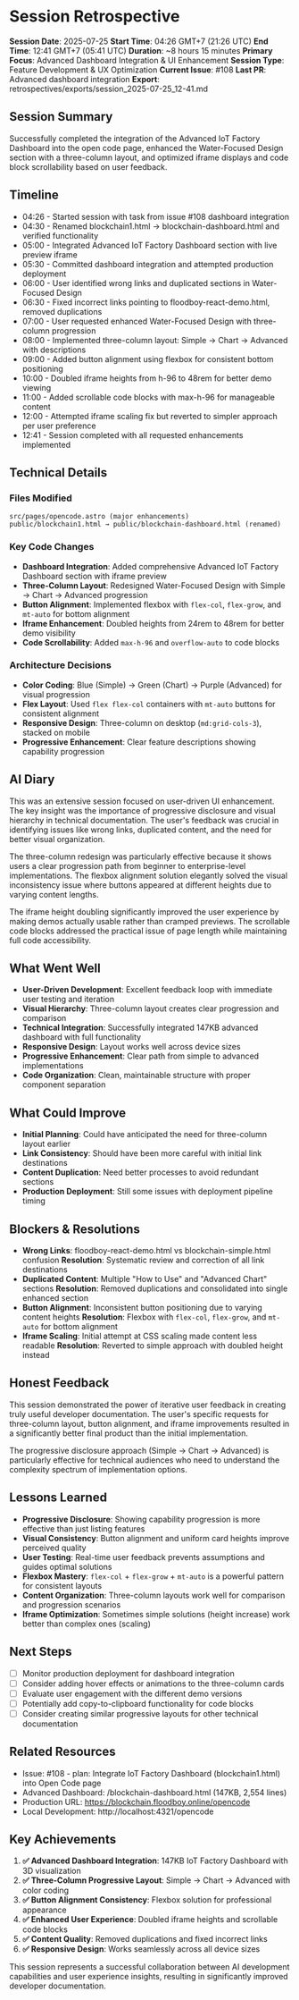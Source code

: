 # Session Retrospective

**Session Date**: 2025-07-25
**Start Time**: 04:26 GMT+7 (21:26 UTC)
**End Time**: 12:41 GMT+7 (05:41 UTC)
**Duration**: ~8 hours 15 minutes
**Primary Focus**: Advanced Dashboard Integration & UI Enhancement
**Session Type**: Feature Development & UX Optimization
**Current Issue**: #108
**Last PR**: Advanced dashboard integration
**Export**: retrospectives/exports/session_2025-07-25_12-41.md

## Session Summary
Successfully completed the integration of the Advanced IoT Factory Dashboard into the open code page, enhanced the Water-Focused Design section with a three-column layout, and optimized iframe displays and code block scrollability based on user feedback.

## Timeline
- 04:26 - Started session with task from issue #108 dashboard integration
- 04:30 - Renamed blockchain1.html → blockchain-dashboard.html and verified functionality
- 05:00 - Integrated Advanced IoT Factory Dashboard section with live preview iframe
- 05:30 - Committed dashboard integration and attempted production deployment
- 06:00 - User identified wrong links and duplicated sections in Water-Focused Design
- 06:30 - Fixed incorrect links pointing to floodboy-react-demo.html, removed duplications
- 07:00 - User requested enhanced Water-Focused Design with three-column progression
- 08:00 - Implemented three-column layout: Simple → Chart → Advanced with descriptions
- 09:00 - Added button alignment using flexbox for consistent bottom positioning
- 10:00 - Doubled iframe heights from h-96 to 48rem for better demo viewing
- 11:00 - Added scrollable code blocks with max-h-96 for manageable content
- 12:00 - Attempted iframe scaling fix but reverted to simpler approach per user preference
- 12:41 - Session completed with all requested enhancements implemented

## Technical Details

### Files Modified
```
src/pages/opencode.astro (major enhancements)
public/blockchain1.html → public/blockchain-dashboard.html (renamed)
```

### Key Code Changes
- **Dashboard Integration**: Added comprehensive Advanced IoT Factory Dashboard section with iframe preview
- **Three-Column Layout**: Redesigned Water-Focused Design with Simple → Chart → Advanced progression
- **Button Alignment**: Implemented flexbox with `flex-col`, `flex-grow`, and `mt-auto` for bottom alignment
- **Iframe Enhancement**: Doubled heights from 24rem to 48rem for better demo visibility
- **Code Scrollability**: Added `max-h-96` and `overflow-auto` to code blocks

### Architecture Decisions
- **Color Coding**: Blue (Simple) → Green (Chart) → Purple (Advanced) for visual progression
- **Flex Layout**: Used `flex flex-col` containers with `mt-auto` buttons for consistent alignment
- **Responsive Design**: Three-column on desktop (`md:grid-cols-3`), stacked on mobile
- **Progressive Enhancement**: Clear feature descriptions showing capability progression

## AI Diary
This was an extensive session focused on user-driven UI enhancement. The key insight was the importance of progressive disclosure and visual hierarchy in technical documentation. The user's feedback was crucial in identifying issues like wrong links, duplicated content, and the need for better visual organization.

The three-column redesign was particularly effective because it shows users a clear progression path from beginner to enterprise-level implementations. The flexbox alignment solution elegantly solved the visual inconsistency issue where buttons appeared at different heights due to varying content lengths.

The iframe height doubling significantly improved the user experience by making demos actually usable rather than cramped previews. The scrollable code blocks addressed the practical issue of page length while maintaining full code accessibility.

## What Went Well
- **User-Driven Development**: Excellent feedback loop with immediate user testing and iteration
- **Visual Hierarchy**: Three-column layout creates clear progression and comparison
- **Technical Integration**: Successfully integrated 147KB advanced dashboard with full functionality
- **Responsive Design**: Layout works well across device sizes
- **Progressive Enhancement**: Clear path from simple to advanced implementations
- **Code Organization**: Clean, maintainable structure with proper component separation

## What Could Improve
- **Initial Planning**: Could have anticipated the need for three-column layout earlier
- **Link Consistency**: Should have been more careful with initial link destinations
- **Content Duplication**: Need better processes to avoid redundant sections
- **Production Deployment**: Still some issues with deployment pipeline timing

## Blockers & Resolutions
- **Wrong Links**: floodboy-react-demo.html vs blockchain-simple.html confusion
  **Resolution**: Systematic review and correction of all link destinations
- **Duplicated Content**: Multiple "How to Use" and "Advanced Chart" sections
  **Resolution**: Removed duplications and consolidated into single enhanced section
- **Button Alignment**: Inconsistent button positioning due to varying content heights
  **Resolution**: Flexbox with `flex-col`, `flex-grow`, and `mt-auto` for bottom alignment
- **Iframe Scaling**: Initial attempt at CSS scaling made content less readable
  **Resolution**: Reverted to simple approach with doubled height instead

## Honest Feedback
This session demonstrated the power of iterative user feedback in creating truly useful developer documentation. The user's specific requests for three-column layout, button alignment, and iframe improvements resulted in a significantly better final product than the initial implementation.

The progressive disclosure approach (Simple → Chart → Advanced) is particularly effective for technical audiences who need to understand the complexity spectrum of implementation options.

## Lessons Learned
- **Progressive Disclosure**: Showing capability progression is more effective than just listing features
- **Visual Consistency**: Button alignment and uniform card heights improve perceived quality
- **User Testing**: Real-time user feedback prevents assumptions and guides optimal solutions
- **Flexbox Mastery**: `flex-col` + `flex-grow` + `mt-auto` is a powerful pattern for consistent layouts
- **Content Organization**: Three-column layouts work well for comparison and progression scenarios
- **Iframe Optimization**: Sometimes simple solutions (height increase) work better than complex ones (scaling)

## Next Steps
- [ ] Monitor production deployment for dashboard integration
- [ ] Consider adding hover effects or animations to the three-column cards
- [ ] Evaluate user engagement with the different demo versions
- [ ] Potentially add copy-to-clipboard functionality for code blocks
- [ ] Consider creating similar progressive layouts for other technical documentation

## Related Resources
- Issue: #108 - plan: Integrate IoT Factory Dashboard (blockchain1.html) into Open Code page
- Advanced Dashboard: /blockchain-dashboard.html (147KB, 2,554 lines)
- Production URL: https://blockchain.floodboy.online/opencode
- Local Development: http://localhost:4321/opencode

## Key Achievements
1. **✅ Advanced Dashboard Integration**: 147KB IoT Factory Dashboard with 3D visualization
2. **✅ Three-Column Progressive Layout**: Simple → Chart → Advanced with color coding
3. **✅ Button Alignment Consistency**: Flexbox solution for professional appearance
4. **✅ Enhanced User Experience**: Doubled iframe heights and scrollable code blocks
5. **✅ Content Quality**: Removed duplications and fixed incorrect links
6. **✅ Responsive Design**: Works seamlessly across all device sizes

This session represents a successful collaboration between AI development capabilities and user experience insights, resulting in significantly improved developer documentation.